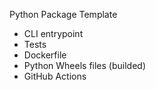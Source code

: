 Python Package Template

- CLI entrypoint
- Tests
- Dockerfile
- Python Wheels files (builded)
- GitHub Actions
